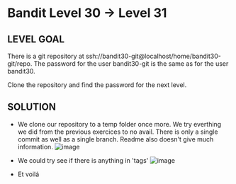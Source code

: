 # Bandit Level 30 → Level 31
 
## LEVEL GOAL
There is a git repository at ssh://bandit30-git@localhost/home/bandit30-git/repo. The password for the user bandit30-git is the same as for the user bandit30.

Clone the repository and find the password for the next level.

## SOLUTION

- We clone our repository to a temp folder once more. We try everthing we did from the previous exercices to no avail. There is only a single commit as well as a single branch. Readme also doesn't give much information.
 ![image](https://user-images.githubusercontent.com/44790709/203857708-d371e846-1e23-4a25-b4ba-d872a77fd841.png)

- We could try see if there is anything in 'tags'
 ![image](https://user-images.githubusercontent.com/44790709/203857804-8a7cf842-aaa2-4d83-ab2e-eb5e2e54d5e2.png)
 
- Et voilá
